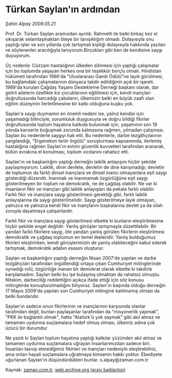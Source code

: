 # Türkan Saylan'ın ardından

*Şahin Alpay 2009.05.21*

<tr><td class="metin" colspan="2" style="padding-top: 20px; padding-left: 5px; padding-right: 10px;">Prof. Dr. Türkan Saylan aramızdan ayrıldı. Rahmetli ile belki birkaç kez el sıkışarak selamlaşmaktan öteye bir tanışıklığım olmadı. Dolayısıyla onu yaptığı işler ve son yıllarda çok tartışmalı kişiliği dolayısıyla hakkında yazılan ve söylenenler aracılığıyla tanıyorum.Birçokları gibi ben de kendisine saygı duyuyorum.</td></tr><tr><td class="metin" colspan="2" style="padding-top: 20px; padding-left: 5px; padding-right: 10px;"><p>Üç nedenle: Cüzzam hastalığının ülkeden silinmesi için yaptığı çalışmalar için bu toplumda yaşayan herkes ona bir teşekkür borçlu olmalı. Hindistan hükümeti tarafından 1986'da "Uluslararası Gandi Ödülü"ne layık görülmesi, bu bağlamdaki çalışmalarının dünyaca takdir edildiğinin açık bir işareti. 1989'da kurulan Çağdaş Yaşamı Destekleme Derneği başkanı olarak, dar gelirli ailelerin özellikle kız çocuklarının eğitilmesi için, kendi inançları doğrultusunda harcadığı çabaların, ülkemizin belki en büyük zaafı olan eğitim düzeyinin ilerletilmesine bir katkı olduğuna kuşku yok.
<p> Saylan'a saygı duymamın en önemli nedeni ise, yalnız kendisi için yaşamadığı bilinciyle, sorumluluk duygusuyla ve doğru bildiği fikirler doğrultusunda toplum hayatına katkıda bulunmak için, yaşamının son 19 yılında kanserle boğuşmak zorunda kalmasına rağmen, yılmadan çalışması. Saylan bu nedenlerle saygıyı hak etti. Bu nedenlerle, darbe tezgâhçılarının yargılandığı, "Ergenekon terör örgütü" soruşturması kapsamında, ilerlemiş hastalığına rağmen Saylan'ın evinin güvenlik kuvvetleri tarafından aranarak, bütün evrakına el konulması, toplum vicdanını rahatsız etti.
<p> Saylan'ın ve başkanlığını yaptığı derneğin laiklik anlayışını hiçbir şekilde paylaşmıyorum. Laiklik, dinin devlete, devletin de dine karışmadığı; devletin de toplumun da farklı dinsel inançlara ve dinsel inancı olmayanlara eşit saygı gösterdiği düzendir. İnanmak ve inanmamak özgürlüğüne eşit saygı gösterilmeyen bir toplum ne demokratik, ne de çağdaş olabilir. Ne var ki insanların fikir ve inançları gibi laiklik anlayışları da pekala farklı olabilir. Farklı fikir ve inançlara saygı gösterilmesi gerektiği gibi, farklı laiklik anlayışlarına da saygı gösterilmelidir. Saygı gösterilmeye layık olmayan, yalnızca ve yalnızca kendi fikir ve inançlarını başkalarına devlet ya da silah zoruyla dayatmaya çalışanlardır.
<p> Farklı fikir ve inançlara saygı gösterilmesi elbette ki bunların eleştirilmesine hiçbir şekilde engel değildir. Yanlış görüşler tartışmayla düzeltilebilir. Bir yandan farklı fikirlere saygı, öte yandan yanlış görülen fikirlerin eleştirilmesi demokratik ve çağdaş toplumun en temel ilkeleridir. Yanlış bulduğumuz fikirleri eleştirirken, kendi görüşlerimizin de yanlış olabileceğini kabul ederek tartışmak, demokratik adabın esasını oluşturur.
<p> Saylan ve başkanlığını yaptığı derneğin Nisan 2007'de yapılan ve darbe tezgâhçıları tarafından örgütlendiği ortaya çıkan Cumhuriyet mitinglerinde oynadığı rolü, özgürlüğe inanan bir demokrat olarak elbette ki takdirle karşılamadım. Saylan belki bu işe bulaşmış olmaktan da rahatsız olmuştu. Nitekim, darbeciliği reddettiğini açıkça ifade ettiği için söz konusu mitinglerde konuşturulmadığını biliyoruz. Saylan'ın başında olduğu derneğin 17 Mayıs 2009'da yapılan son Cumhuriyet mitingine katılmamış olması da belki bundandır.
<p> Saylan'ın sadece onun fikirlerinin ve inançlarının karşısında olanlar tarafından değil, bunları paylaşanlar tarafından da "misyonerlik yapmak", "PKK ile bağlantılı olmak", hatta "Atatürk'ü yok saymak" gibi akıl almaz ve tamamen uydurma suçlamalara hedef olmuş olması, ülkemiz adına çok üzücü bir durumdur 
<p> Ne yazık ki Saylan toplum hayatına yaptığı katkılar yüzünden akıl almaz ve tamamen uydurma suçlamalara uğrayan insanlarımızdan sadece biri. İnsanları tasvip etmediğimiz fikirleri ve inançları nedeniyle eleştirebiliriz, ama onları hayali suçlamalara uğratmaya kimsenin hakkı yoktur. Ebediyete uğurlanan Saylan'ın düşündürdükleri bunlar. s.alpay@zaman.com.tr<br/></p></p></p></p></p></p></p></td></tr>

Kaynak: [zaman.com.tr](http://zaman.com.tr/yazar.do?yazino=849968), [web.archive.org (arşiv bağlantısı)](http://web.archive.org/web/20090601114554/http://www.zaman.com.tr:80/yazar.do?yazino=849968)
